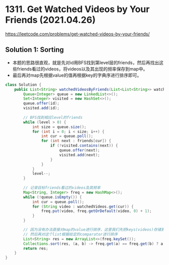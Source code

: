 # 1311. Get Watched Videos by Your Friends (2021.04.26)

https://leetcode.com/problems/get-watched-videos-by-your-friends/

## Solution 1: Sorting

- 本题的思路很直观，就是先对id用BFS找到第level层的friends，然后再找出这些friends看过的videos，将videos以及其出现的频率保存到map中。
- 最后再对map先根据value的值再根据key的字典序进行排序即可。

```java
class Solution {
    public List<String> watchedVideosByFriends(List<List<String>> watchedVideos, int[][] friends, int id, int level) {
        Queue<Integer> queue = new LinkedList<>();
        Set<Integer> visited = new HashSet<>();
        queue.offer(id);
        visited.add(id);
        
        // BFS找到相应level的friends
        while (level > 0) {
            int size = queue.size();
            for (int i = 0; i < size; i++) {
                int cur = queue.poll();
                for (int next : friends[cur]) {
                    if (!visited.contains(next)) {
                        queue.offer(next);
                        visited.add(next);
                    }
                }
            }
            level--;
        }
        
        // 记录目标friends看过的videos及其频率
        Map<String, Integer> freq = new HashMap<>();
        while (!queue.isEmpty()) {
            int cur = queue.poll();
            for (String video : watchedVideos.get(cur)) {
                freq.put(video, freq.getOrDefault(video, 0) + 1);
            }
        }

        // 因为没有办法直接对map的value进行排序，这里我们先把keys(videos)存储到一个List
        // 然后再对这个list根据给定的comparator进行排序
        List<String> res = new ArrayList<>(freq.keySet());
        Collections.sort(res, (a, b) -> freq.get(a) == freq.get(b) ? a.compareTo(b) : freq.get(a) - freq.get(b));
        return res;
    }
}
```